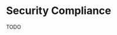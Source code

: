 # Security Compliance

<!--
https://app.pluralsight.com/library/courses/security-compliance-big-picture/table-of-contents
-->

TODO
